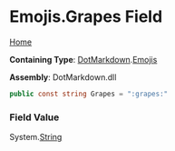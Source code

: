 # Emojis\.Grapes Field

[Home](../../../README.md)

**Containing Type**: [DotMarkdown](../../README.md)\.[Emojis](../README.md)

**Assembly**: DotMarkdown\.dll

```csharp
public const string Grapes = ":grapes:"
```

### Field Value

System\.[String](https://docs.microsoft.com/en-us/dotnet/api/system.string)
